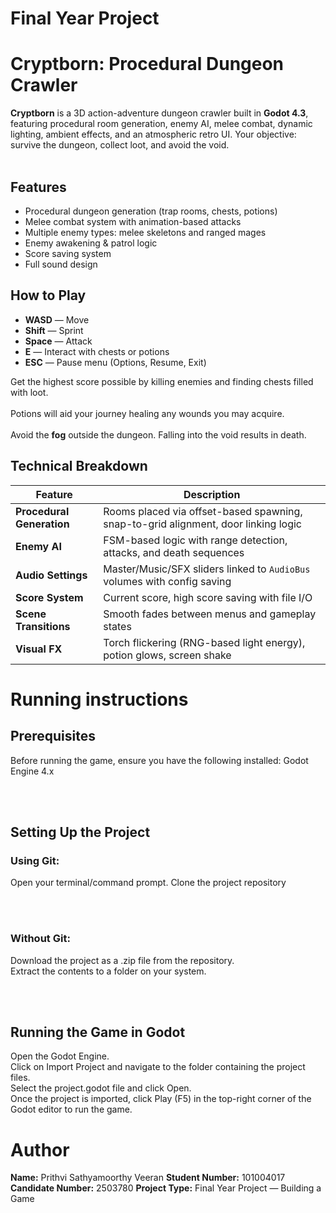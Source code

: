 # Final Year Project
# Cryptborn: Procedural Dungeon Crawler

**Cryptborn** is a 3D action-adventure dungeon crawler built in **Godot 4.3**, featuring procedural room generation, enemy AI, melee combat, dynamic lighting, ambient effects, and an atmospheric retro UI. Your objective: survive the dungeon, collect loot, and avoid the void.
<br> <br> 

## Features

- Procedural dungeon generation (trap rooms, chests, potions)
- Melee combat system with animation-based attacks
- Multiple enemy types: melee skeletons and ranged mages
- Enemy awakening & patrol logic
- Score saving system
- Full sound design 

## How to Play

- **WASD** — Move
- **Shift** — Sprint
- **Space** — Attack
- **E** — Interact with chests or potions
- **ESC** — Pause menu (Options, Resume, Exit)

Get the highest score possible by killing enemies and finding chests filled with loot.
<br> <br>Potions will aid your journey healing any wounds you may acquire.
<br> <br>Avoid the **fog** outside the dungeon. Falling into the void results in death.

## Technical Breakdown

| Feature | Description |
|--------|-------------|
| **Procedural Generation** | Rooms placed via offset-based spawning, snap-to-grid alignment, door linking logic |
| **Enemy AI** | FSM-based logic with range detection, attacks, and death sequences |
| **Audio Settings** | Master/Music/SFX sliders linked to `AudioBus` volumes with config saving |
| **Score System** | Current score, high score saving with file I/O |
| **Scene Transitions** | Smooth fades between menus and gameplay states |
| **Visual FX** | Torch flickering (RNG-based light energy), potion glows, screen shake |

# Running instructions
## Prerequisites
Before running the game, ensure you have the following installed: Godot Engine 4.x

<br> <br> 

## Setting Up the Project
### Using Git:
Open your terminal/command prompt.
Clone the project repository

<br> <br> 

### Without Git:
Download the project as a .zip file from the repository. 
<br> 
Extract the contents to a folder on your system.

<br> <br> 

## Running the Game in Godot
Open the Godot Engine.
<br> 
Click on Import Project and navigate to the folder containing the project files.
<br> 
Select the project.godot file and click Open.
<br> 
Once the project is imported, click Play (F5) in the top-right corner of the Godot editor to run the game.

# Author

**Name:** Prithvi Sathyamoorthy Veeran
**Student Number:** 101004017
 **Candidate Number:** 2503780
**Project Type:** Final Year Project — Building a Game  
